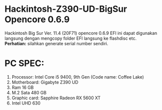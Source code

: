 # Hackintosh-Z390-UD-BigSur Opencore 0.6.9

Hackintosh Big Sur Ver. 11.4 (20F71)
opencore 0.6.9
EFI ini dapat digunakan langsung dengan mengcopy folder EFI langsung ke flashdisc etc.
**Perhatian:**
silahkan generate serial number sendiri.

# PC SPEC:
1. Processor: Intel Core i5 9400, 9th Gen (Code name: Coffee Lake)
2. Motherboard: Gigabyte Z390 UD
2. Ram 16 GB
3. M.2 Sata 480 GB
4. Graphic card: Sapphire Radeon RX 5600 XT
5. Intel UHD 630
